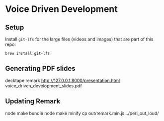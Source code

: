 # Voice Driven Development

## Setup
Install `git-lfs` for the large files (videos and images) that are part of this repo:
```
brew install git-lfs
```

## Generating PDF slides
decktape remark http://127.0.0.1:8000/presentation.html voice_driven_development_slides.pdf

## Updating Remark
node make bundle
node make minify
cp out/remark.min.js ../perl_out_loud/
